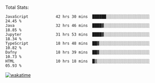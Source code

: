 Total Stats:
<!--START_SECTION:waka-->

```text
JavaScript            42 hrs 30 mins  ██████░░░░░░░░░░░░░░░░░░░   24.45 %
Java                  32 hrs 46 mins  ████▓░░░░░░░░░░░░░░░░░░░░   18.85 %
Jupyter               31 hrs 53 mins  ████▓░░░░░░░░░░░░░░░░░░░░   18.34 %
TypeScript            18 hrs 48 mins  ██▓░░░░░░░░░░░░░░░░░░░░░░   10.82 %
Dafny                 18 hrs 39 mins  ██▓░░░░░░░░░░░░░░░░░░░░░░   10.73 %
HTML                  10 hrs 18 mins  █▒░░░░░░░░░░░░░░░░░░░░░░░   05.93 %
```

<!--END_SECTION:waka-->

[![wakatime](https://wakatime.com/badge/user/d6a1e036-2153-43d6-9604-0dce67457b7f.svg)](https://wakatime.com/@d6a1e036-2153-43d6-9604-0dce67457b7f)
